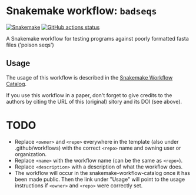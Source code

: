# Snakemake workflow: `badseqs`

[![Snakemake](https://img.shields.io/badge/snakemake-≥6.3.0-brightgreen.svg)](https://snakemake.github.io)
[![GitHub actions status](https://github.com/<owner>/<repo>/workflows/Tests/badge.svg?branch=main)](https://github.com/<owner>/<repo>/actions?query=branch%3Amain+workflow%3ATests)


A Snakemake workflow for testing programs against poorly formatted fasta files ('poison seqs')


## Usage

The usage of this workflow is described in the [Snakemake Workflow Catalog](https://snakemake.github.io/snakemake-workflow-catalog/?usage=<owner>%2F<repo>).

If you use this workflow in a paper, don't forget to give credits to the authors by citing the URL of this (original) <repo>sitory and its DOI (see above).

# TODO

* Replace `<owner>` and `<repo>` everywhere in the template (also under .github/workflows) with the correct `<repo>` name and owning user or organization.
* Replace `<name>` with the workflow name (can be the same as `<repo>`).
* Replace `<description>` with a description of what the workflow does.
* The workflow will occur in the snakemake-workflow-catalog once it has been made public. Then the link under "Usage" will point to the usage instructions if `<owner>` and `<repo>` were correctly set.
